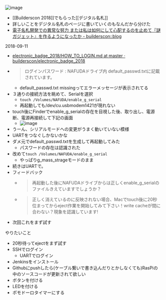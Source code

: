 
![image](https://gyazo.com/66e8059b7562df5f0bc249400e0b9661/thumb/1000)

- [[Builderscon 2018]]でもらった[[デジタル名札]]
- 詳しいことをデジタル名札のページに書いていくのもなんだから分けた
- [電子名札開発での異常な努力 または私は如何にして心配するのを止めて『謎ガジェット』を作るようになったか - builderscon::blog](https://blog.builderscon.io/entry/2018/08/09/100000)

2018-09-11
- [electronic_badge_2018/HOW_TO_LOGIN.md at master · builderscon/electronic_badge_2018](https://github.com/builderscon/electronic_badge_2018/blob/master/docs/HOW_TO_LOGIN.md)
- > ログインパスワード : NAFUDAドライブ内 default_passwd.txtに記載されています。
    - default_passwd.txt missingってエラーメッセージが表示されてる
- ３通りの接続方法を眺めて、Serialを選択
    - `touch /Volumes/NAFUDA/enable_g_serial`
    - 再起動しても/dev/cu.usbmodem1421が現れない
- touch後にFinderでenable_g_serialの存在を目視した後、取り出し、電源断、電源再接続して下記の画面
    - ![image](https://gyazo.com/118b34584be90ff796238979b6b81069/thumb/1000)
- うーん、シリアルモードへの変更がうまく動いていない模様
- UARTをつなぐしかないかな
- ダメ元でdefault_passwd.txtを生成して再起動してみた
    - パスワードの存在は認識された
- 改めて`touch /Volumes/NAFUDA/enable_g_serial`
    - やっぱりg_mass_strageモードのまま
- 続きはUARTで。
- フィードバック
    - > 再起動した後にNAFUDAドライブからは正しくenable_g_serialのファイルきえていますでしょうか？
    - >  正しく消えているのに反映されない場合、Macでtouch後に20秒位まってからeject作業を開始してみて下さい！write cacheが間に合わない？現象を認識しています!
- 次回これをまず試す

やりたいこと
- 20秒待ってejectをまず試す
- SSHでログイン
    - UARTでログイン
- Jenkinsをインストール
- Githubにpushしたら(ケーブル繋いで書き込んだりとかしなくても)RasPiの中のソースコードが更新されて欲しい
- ボタンを付ける
- LEDを付ける
- ポモドーロタイマーにする

